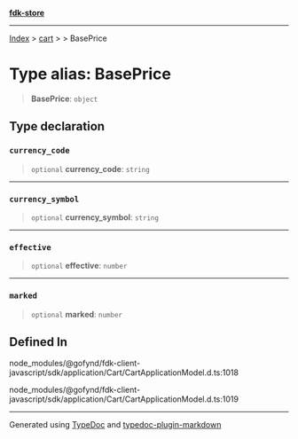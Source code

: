 [**fdk-store**](../../../README.md)
***

[Index](../../../API.md) > [cart](../../README.md) > [<internal>](../README.md) > BasePrice

# Type alias: BasePrice

> **BasePrice**: `object`

## Type declaration

### `currency_code`

> `optional` **currency\_code**: `string`

***

### `currency_symbol`

> `optional` **currency\_symbol**: `string`

***

### `effective`

> `optional` **effective**: `number`

***

### `marked`

> `optional` **marked**: `number`

## Defined In

node\_modules/@gofynd/fdk-client-javascript/sdk/application/Cart/CartApplicationModel.d.ts:1018

node\_modules/@gofynd/fdk-client-javascript/sdk/application/Cart/CartApplicationModel.d.ts:1019

***
Generated using [TypeDoc](https://typedoc.org/) and [typedoc-plugin-markdown](https://www.npmjs.com/package/typedoc-plugin-markdown)
